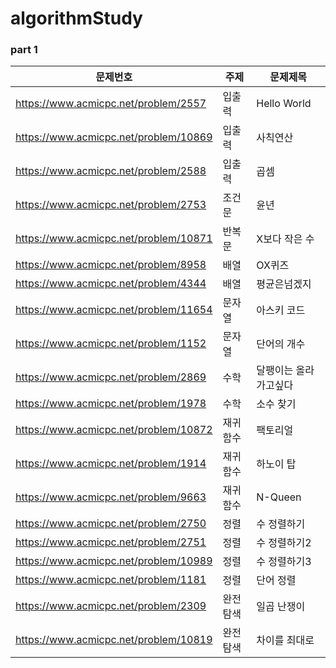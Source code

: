 # algorithmStudy
### part 1

| 문제번호 | 주제 | 문제제목 |
| --- | --- | --- |
| https://www.acmicpc.net/problem/2557 | 입출력 | Hello World |
| https://www.acmicpc.net/problem/10869 | 입출력 | 사칙연산 |
| https://www.acmicpc.net/problem/2588 | 입출력 | 곱셈 |
| https://www.acmicpc.net/problem/2753 | 조건문 | 윤년 |
| https://www.acmicpc.net/problem/10871 | 반복문 | X보다 작은 수 |
| https://www.acmicpc.net/problem/8958 | 배열 | OX퀴즈 |
| https://www.acmicpc.net/problem/4344 | 배열 | 평균은넘겠지 |
| https://www.acmicpc.net/problem/11654 | 문자열 | 아스키 코드 |
| https://www.acmicpc.net/problem/1152 | 문자열 | 단어의 개수 |
| https://www.acmicpc.net/problem/2869 | 수학 | 달팽이는 올라가고싶다 |
| https://www.acmicpc.net/problem/1978 | 수학 | 소수 찾기 |
| https://www.acmicpc.net/problem/10872 | 재귀함수 | 팩토리얼 |
| https://www.acmicpc.net/problem/1914 | 재귀함수 | 하노이 탑 |
| https://www.acmicpc.net/problem/9663 | 재귀함수 | N-Queen |
| https://www.acmicpc.net/problem/2750 | 정렬 | 수 정렬하기 |
| https://www.acmicpc.net/problem/2751 | 정렬 | 수 정렬하기2 |
| https://www.acmicpc.net/problem/10989 | 정렬 | 수 정렬하기3 |
| https://www.acmicpc.net/problem/1181 | 정렬 | 단어 정렬 |
| https://www.acmicpc.net/problem/2309 | 완전탐색 | 일곱 난쟁이 |
| https://www.acmicpc.net/problem/10819 | 완전탐색 | 차이를 최대로 |
